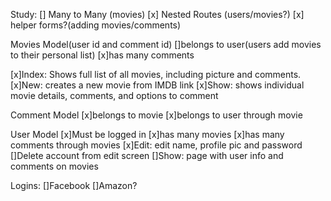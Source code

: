 Study:
[] Many to Many (movies)
[x] Nested Routes (users/movies?)
[x] helper forms?(adding movies/comments)

Movies Model(user id and comment id)
[]belongs to user(users add movies to their personal list)
[x]has many comments

[x]Index: Shows full list of all movies, including picture and comments.
[x]New: creates a new movie from IMDB link
[x]Show: shows individual movie details, comments, and options to comment

Comment Model
[x]belongs to movie
[x]belongs to user through movie 

User Model 
[x]Must be logged in
[x]has many movies 
[x]has many comments through movies
[x]Edit: edit name, profile pic and password
[]Delete account from edit screen
[]Show: page with user info and comments on movies

Logins:
[]Facebook
[]Amazon?